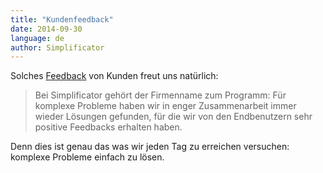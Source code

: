 ```yaml
---
title: "Kundenfeedback"
date: 2014-09-30
language: de
author: Simplificator
---
```


Solches [Feedback](http://www.simplificator.com/de/projects/16-online-gesundheitsdossier-evita) von Kunden freut uns natürlich:

> Bei Simplificator gehört der Firmenname zum Programm: Für komplexe Probleme haben wir in enger Zusammenarbeit immer wieder Lösungen gefunden, für die wir von den Endbenutzern sehr positive Feedbacks erhalten haben.

Denn dies ist genau das was wir jeden Tag zu erreichen versuchen: komplexe Probleme einfach zu lösen.
